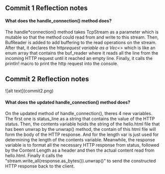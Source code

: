 <h2>Commit 1 Reflection notes</h2>
<h4>What does the handle_connection() method does?</h4>

The handle\*connection() method takes TcpStream as a parameter which is mutable so that the method could read from and write to this stream.
Then, BufReader is added to add buffering to the read operations on the stream.
After that, it declares the http*request variable as a Vec<*> which is like an enum array that contains the buf_reader where it reads all the line from the incoming HTTP request until it reached an empty line.
Finally, it calls the println! macro to print the http request into the console.

<h2>Commit 2 Reflection notes</h2>
![alt text](commit2.png)
<h4>What does the updated handle_connection() method does?</h4>
On the updated method of handle_connection(), theres 4 new variables. The first one is status_line as a string that contains the value of the HTTP status.
Then, the contents variable holds the string of the hello.html file that has been unwrap by the unwrap() method, the contain of this html file will form the body of the HTTP response.
And for the length var is just used for determining the length of the contents variable.
Meanwhile, the response variable is to format all the necessary HTTP response from status, followed by the Content Length as a header and then the actual content read from hello.html.
Finally it calls the "stream.write_all(response.as_bytes()).unwrap()" to send the constructed HTTP response back to the client.
